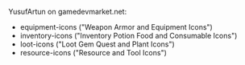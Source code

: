 YusufArtun on gamedevmarket.net:

* equipment-icons ("Weapon Armor and Equipment Icons")
* inventory-icons ("Inventory Potion Food and Consumable Icons")
* loot-icons ("Loot Gem Quest and Plant Icons")
* resource-icons ("Resource and Tool Icons")
